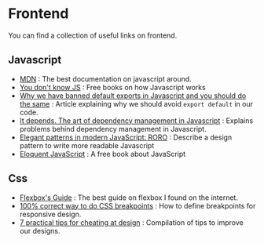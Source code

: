 # Frontend

You can find a collection of useful links on frontend.

## Javascript
* [MDN](https://developer.mozilla.org/en-US/) : The best documentation on javascript around.
* [You don't know JS](https://github.com/getify/You-Dont-Know-JS) : Free books on how Javascript works
* [Why we have banned default exports in Javascript and you should do the same](https://blog.neufund.org/why-we-have-banned-default-exports-and-you-should-do-the-same-d51fdc2cf2ad) :
Article explaining why we should avoid `export default` in our code.
* [It depends. The art of dependency management in Javascript](https://blog.softwaremill.com/it-depends-the-art-of-dependency-management-in-javascript-f1f9c3cde3f7) :
Explains problems behind dependency management in Javascript.
* [Elegant patterns in modern JavaScript: RORO](https://medium.freecodecamp.org/elegant-patterns-in-modern-javascript-roro-be01e7669cbd) :
Describe a design pattern to write more readable Javascript
* [Eloquent JavaScript](http://eloquentjavascript.net/Eloquent_JavaScript.pdf) : A free book about JavaScript

## Css
* [Flexbox's Guide](https://css-tricks.com/snippets/css/a-guide-to-flexbox/) : The best guide on flexbox I found on the
internet.
* [100% correct way to do CSS breakpoints](https://medium.freecodecamp.org/the-100-correct-way-to-do-css-breakpoints-88d6a5ba1862) :
How to define breakpoints for responsive design.
* [7 practical tips for cheating at design](https://medium.com/refactoring-ui/7-practical-tips-for-cheating-at-design-40c736799886) :
Compilation of tips to improve our designs.